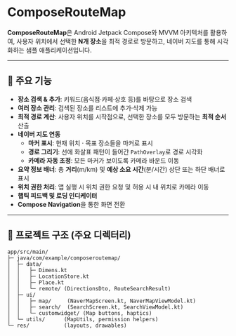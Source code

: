 # ComposeRouteMap

**ComposeRouteMap**은 Android Jetpack Compose와 MVVM 아키텍처를 활용하여, 사용자 위치에서 선택한 **N개 장소**을 최적 경로로 방문하고, 네이버 지도를 통해 시각화하는 샘플 애플리케이션입니다.

---

## 🌟 주요 기능

- **장소 검색 & 추가**: 키워드(음식점·카페·상호 등)를 바탕으로 장소 검색  
- **여러 장소 관리**: 검색된 장소를 리스트에 추가·삭제 가능  
- **최적 경로 계산**: 사용자 위치를 시작점으로, 선택한 장소를 모두 방문하는 **최적 순서** 산출  
- **네이버 지도 연동**  
  - **마커 표시**: 현재 위치 · 목표 장소들을 마커로 표시  
  - **경로 그리기**: 선에 화살표 패턴이 들어간 `PathOverlay`로 경로 시각화  
  - **카메라 자동 조정**: 모든 마커가 보이도록 카메라 바운드 이동  
- **요약 정보 배너**: 총 **거리**(m/km) 및 **예상 소요 시간**(분/시간) 상단 또는 하단 배너로 표시  
- **위치 권한 처리**: 앱 실행 시 위치 권한 요청 및 허용 시 내 위치로 카메라 이동  
- **햅틱 피드백 및 로딩 인디케이터**  
- **Compose Navigation**을 통한 화면 전환

---

## 📂 프로젝트 구조 (주요 디렉터리)

```
app/src/main/
├─ java/com/example/composeroutemap/
│  ├─ data/
│  │   ├─ Dimens.kt
│  │   ├─ LocationStore.kt
│  │   ├─ Place.kt
│  │   └─ remote/ (DirectionsDto, RouteSearchResult)
│  ├─ ui/
│  │   ├─ map/     (NaverMapScreen.kt, NaverMapViewModel.kt)
│  │   ├─ search/  (SearchScreen.kt, SearchViewModel.kt)
│  │   └─ customwidget/ (Map buttons, haptics)
│  └─ utils/      (MapUtils, permission helpers)
└─ res/           (layouts, drawables)
```

